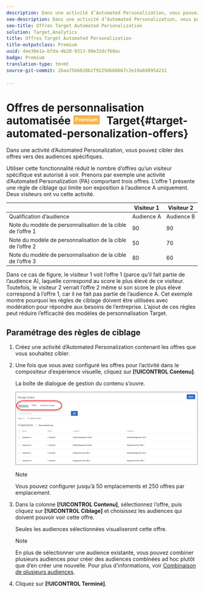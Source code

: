 ```yaml
---
description: Dans une activité d’Automated Personalization, vous pouvez cibler des offres vers des audiences spécifiques.
seo-description: Dans une activité d’Automated Personalization, vous pouvez cibler des offres vers des audiences spécifiques.
seo-title: Offres Target Automated Personalization
solution: Target,Analytics
title: Offres Target Automated Personalization
title-outputclass: Premium
uuid: 4ee30e1a-bfda-4b20-9313-99e32dcf60ac
badge: Premium
translation-type: tm+mt
source-git-commit: 2baa75b6020b2f9229db68667c2e19a698954231

---
```



# Offres de personnalisation automatisée ![PREMIUM](/help/assets/premium.png) Target{#target-automated-personalization-offers}

Dans une activité d’Automated Personalization, vous pouvez cibler des offres vers des audiences spécifiques.

Utiliser cette fonctionnalité réduit le nombre d’offres qu’un visiteur spécifique est autorisé à voir. Prenons par exemple une activité d’Automated Personalization (PA) comportant trois offres. L’offre 1 présente une règle de ciblage qui limite son exposition à l’audience A uniquement. Deux visiteurs ont vu cette activité.

|  | Visiteur 1 | Visiteur 2 |
|--- |--- |--- |
| Qualification d’audience | Audience A | Audience B |
| Note du modèle de personnalisation de la cible de l’offre 1 | 90 | 90 |
| Note du modèle de personnalisation de la cible de l’offre 2 | 50 | 70 |
| Note du modèle de personnalisation de la cible de l’offre 3 | 80 | 60 |

Dans ce cas de figure, le visiteur 1 voit l’offre 1 (parce qu’il fait partie de l’audience A), laquelle correspond au score le plus élevé de ce visiteur. Toutefois, le visiteur 2 verrait l’offre 2 même si son score le plus élevé correspond à l’offre 1, car il ne fait pas partie de l’audience A. Cet exemple montre pourquoi les règles de ciblage doivent être utilisées avec modération pour répondre aux besoins de l’entreprise. L’ajout de ces règles peut réduire l’efficacité des modèles de personnalisation Target.

## Paramétrage des règles de ciblage

1. Créez une activité d’Automated Personalization contenant les offres que vous souhaitez cibler.
1. Une fois que vous avez configuré les offres pour l’activité dans le compositeur d’expérience visuelle, cliquez sur **[!UICONTROL Contenu]**.

   La boîte de dialogue de gestion du contenu s’ouvre.

   ![](assets/ap_content.png)

   >[!NOTE]
   >
   >Vous pouvez configurer jusqu’à 50 emplacements et 250 offres par emplacement.

1. Dans la colonne **[!UICONTROL Contenu]**, sélectionnez l’offre, puis cliquez sur **[!UICONTROL Ciblage]** et choisissez les audiences qui doivent pouvoir voir cette offre.

   Seules les audiences sélectionnées visualiseront cette offre.

   >[!NOTE]
   >
   >En plus de sélectionner une audience existante, vous pouvez combiner plusieurs audiences pour créer des audiences combinées ad hoc plutôt que d’en créer une nouvelle. Pour plus d’informations, voir [Combinaison de plusieurs audiences](../../c-target/combining-multiple-audiences.md#concept_A7386F1EA4394BD2AB72399C225981E5).

1. Cliquez sur **[!UICONTROL Terminé]**.

